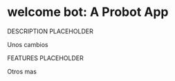 # welcome bot: A Probot App

DESCRIPTION PLACEHOLDER

Unos cambios

FEATURES PLACEHOLDER

Otros mas
